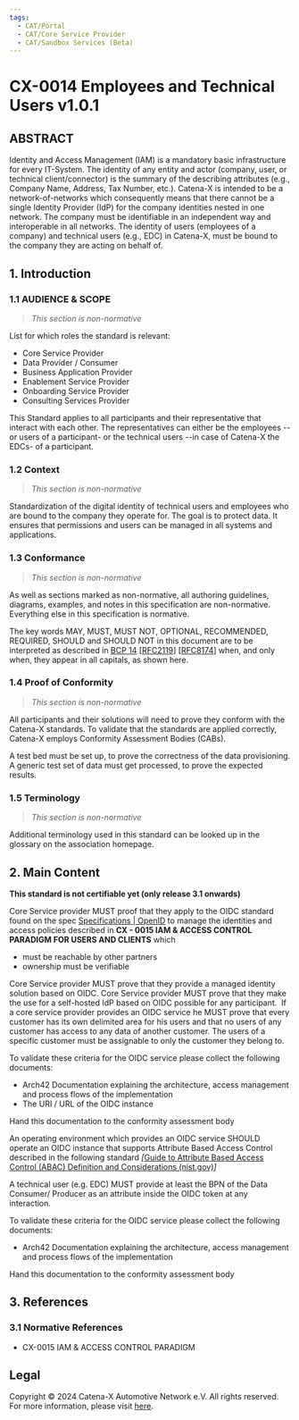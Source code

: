 ```yaml
---
tags:
  - CAT/Portal
  - CAT/Core Service Provider
  - CAT/Sandbox Services (Beta)
---
```


# CX-0014 Employees and Technical Users v1.0.1

## ABSTRACT

Identity and Access Management (IAM) is a mandatory basic infrastructure
for every IT-System. The identity of any entity and actor (company,
user, or technical client/connector) is the summary of the describing
attributes (e.g., Company Name, Address, Tax Number, etc.). Catena-X is
intended to be a network-of-networks which consequently means that there
cannot be a single Identity Provider (IdP) for the company identities
nested in one network. The company must be identifiable in an
independent way and interoperable in all networks. The identity of users
(employees of a company) and technical users (e.g., EDC) in Catena-X,
must be bound to the company they are acting on behalf of.

## 1. Introduction

### 1.1 AUDIENCE & SCOPE

> *This section is non-normative*

List for which roles the standard is relevant:

- Core Service Provider
- Data Provider / Consumer
- Business Application Provider
- Enablement Service Provider
- Onboarding Service Provider
- Consulting Services Provider

This Standard applies to all participants and their representative that interact with each other. The representatives can either be the employees --or users of a participant- or the technical users --in case of Catena-X the EDCs- of a participant.

### 1.2 Context

> *This section is non-normative*

Standardization of the digital identity of technical users and employees
who are bound to the company they operate for. The goal is to protect
data. It ensures that permissions and users can be managed in all
systems and applications.

### 1.3 Conformance

> *This section is non-normative*

As well as sections marked as non-normative, all authoring guidelines,
diagrams, examples, and notes in this specification are non-normative.
Everything else in this specification is normative.

The key words MAY, MUST, MUST NOT, OPTIONAL, RECOMMENDED, REQUIRED,
SHOULD and SHOULD NOT in this document are to be interpreted as
described in [BCP
14](https://datatracker.ietf.org/doc/html/bcp14) \[[RFC2119](https://www.w3.org/TR/did-core/#bib-rfc2119)\]
\[[RFC8174](https://www.w3.org/TR/did-core/#bib-rfc8174)\] when, and
only when, they appear in all capitals, as shown here.

### 1.4 Proof of Conformity

> *This section is non-normative*

All participants and their solutions will need to prove they conform
with the Catena-X standards. To validate that the standards are applied
correctly, Catena-X employs Conformity Assessment Bodies (CABs).

A test bed must be set up, to prove the correctness of the data
provisioning. A generic test set of data must get processed, to prove
the expected results.

### 1.5 Terminology

> *This section is non-normative*

Additional terminology used in this standard can be looked up in the
glossary on the association homepage.

## 2. Main Content

**This standard is not certifiable yet (only release 3.1 onwards)**

Core Service provider MUST proof that they apply to the OIDC standard
found on the spec [Specifications \|
OpenID](https://openid.net/developers/specs/) to manage the identities
and access policies described in **CX - 0015 IAM & ACCESS CONTROL
PARADIGM FOR USERS AND CLIENTS** which

- must be reachable by other partners
- ownership must be verifiable

Core Service provider MUST prove that they provide a managed identity
solution based on OIDC. Core Service provider MUST prove that they make
the use for a self-hosted IdP based on OIDC possible for any
participant.  If a core service provider provides an OIDC service he
MUST prove that every customer has its own delimited area for his users
and that no users of any customer has access to any data of another
customer. The users of a specific customer must be assignable to only
the customer they belong to.

To validate these criteria for the OIDC service please collect the
following documents:

- Arch42 Documentation explaining the architecture, access management and process flows of the implementation
- The URI / URL of the OIDC instance

Hand this documentation to the conformity assessment body

An operating environment which provides an OIDC service SHOULD operate an OIDC instance that supports Attribute Based Access Control described in the following standard *\[*[Guide to Attribute Based Access Control (ABAC) Definition and Considerations (nist.gov)](https://nvlpubs.nist.gov/nistpubs/specialpublications/nist.sp.800-162.pdf)*\]*

A technical user (e.g. EDC) MUST provide at least the BPN of the Data Consumer/ Producer as an attribute inside the OIDC token at any interaction.

To validate these criteria for the OIDC service please collect the following documents:

- Arch42 Documentation explaining the architecture, access management and process flows of the implementation

Hand this documentation to the conformity assessment body

## 3. References

### 3.1 Normative References

- CX-0015 IAM & ACCESS CONTROL PARADIGM

## Legal

Copyright © 2024 Catena-X Automotive Network e.V. All rights reserved. For more information, please visit [here](/copyright).
